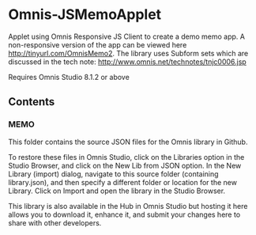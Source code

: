 # Omnis-JSMemoApplet
Applet using Omnis Responsive JS Client to create a demo memo app. A non-responsive version of the app can be viewed here http://tinyurl.com/OmnisMemo2. The library uses Subform sets which are discussed in the tech note: http://www.omnis.net/technotes/tnjc0006.jsp

Requires Omnis Studio 8.1.2 or above

## Contents
### MEMO
This folder contains the source JSON files for the Omnis library in Github. 

To restore these files in Omnis Studio, click on the Libraries option in the Studio Browser, and click on the New Lib from JSON option. In the New Library (import) dialog, navigate to this source folder (containing library.json), and then specify a different folder or location for the new Library. Click on Import and open the library in the Studio Browser. 

This library is also available in the Hub in Omnis Studio but hosting it here allows you to download it, enhance it, and submit your changes here to share with other developers.
